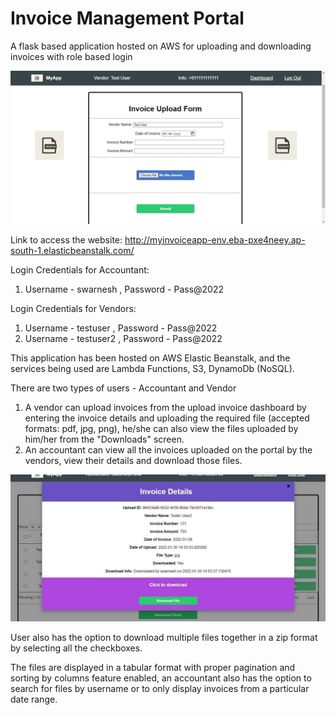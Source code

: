 # Invoice Management Portal
A flask based application hosted on AWS for uploading and downloading invoices with role based login

![alt text](https://github.com/SwarneshJ/MyInvoiceApp/blob/9afb5c36bd5bbe077ce02a07a756b5a33da2fe00/screenshots/Capture3.JPG?raw=true)

Link to access the website: http://myinvoiceapp-env.eba-pxe4neey.ap-south-1.elasticbeanstalk.com/

Login Credentials for Accountant:
1. Username - swarnesh , Password - Pass@2022

Login Credentials for Vendors:
1. Username - testuser , Password - Pass@2022
2. Username - testuser2 , Password - Pass@2022

This application has been hosted on AWS Elastic Beanstalk, and the services being used are Lambda Functions, S3, DynamoDb (NoSQL).

There are two types of users - Accountant and Vendor

1. A vendor can upload invoices from the upload invoice dashboard by entering the invoice details and uploading the required file (accepted formats: pdf, jpg, png),
he/she can also view the files uploaded by him/her from the "Downloads" screen.
2. An accountant can view all the invoices uploaded on the portal by the vendors, view their details and download those files.

![alt text](https://github.com/SwarneshJ/MyInvoiceApp/blob/c0ebe8ae7f6cbd9634f2306918d6b91985cc63f2/screenshots/Capture.JPG?raw=true)

User also has the option to download multiple files together in a zip format by selecting all the checkboxes.

The files are displayed in a tabular format with proper pagination and sorting by columns feature enabled, an accountant also has the option to search for files by username or
to only display invoices from a particular date range.
